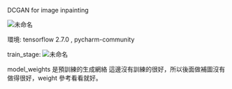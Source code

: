 DCGAN for image inpainting

![未命名](https://user-images.githubusercontent.com/92494937/162913483-a9cdd7e9-e2b4-4766-bdac-27ae1b10def3.png)

環境: tensorflow 2.7.0 , pycharm-community

train_stage:
![未命名](https://user-images.githubusercontent.com/92494937/162913976-d44e11d7-0446-4075-a928-64e18342f7c1.png)

model_weights 是預訓練的生成網絡 這邊沒有訓練的很好，所以後面做補圖沒有做得很好，weight 參考看看就好。
